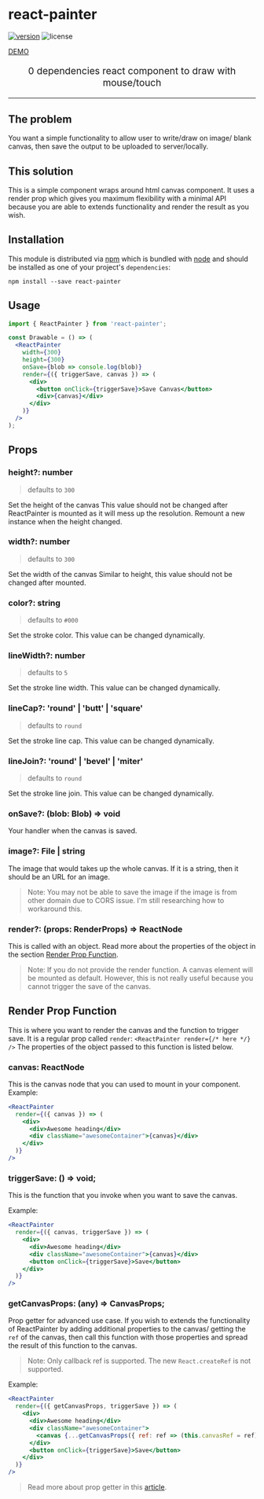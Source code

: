 # react-painter

[![version](https://img.shields.io/npm/v/react-painter.svg)](https://www.npmjs.com/package/react-painter)
![license](https://img.shields.io/npm/l/react-painter.svg)

[DEMO](https://malcolm-kee.github.io/react-painter/)

<p align="center" style="font-size:1.2rem">0 dependencies react component to draw with mouse/touch</p>

<hr />

## The problem

You want a simple functionality to allow user to write/draw on image/ blank canvas, then save the output to be uploaded to server/locally.

## This solution

This is a simple component wraps around html canvas component. It uses a render
prop which gives you maximum flexibility with a minimal API
because you are able to extends functionality and render the result as you wish.

## Installation

This module is distributed via [npm][npm] which is bundled with [node][node] and
should be installed as one of your project's `dependencies`:

```
npm install --save react-painter
```

## Usage

```jsx
import { ReactPainter } from 'react-painter';

const Drawable = () => (
  <ReactPainter
    width={300}
    height={300}
    onSave={blob => console.log(blob)}
    render={({ triggerSave, canvas }) => (
      <div>
        <button onClick={triggerSave}>Save Canvas</button>
        <div>{canvas}</div>
      </div>
    )}
  />
);
```

## Props

### height?: number

> defaults to `300`

Set the height of the canvas
This value should not be changed after ReactPainter is mounted as it will mess up the resolution. Remount a new instance when the height changed.

### width?: number

> defaults to `300`

Set the width of the canvas
Similar to height, this value should not be changed after mounted.

### color?: string

> defaults to `#000`

Set the stroke color.
This value can be changed dynamically.

### lineWidth?: number

> defaults to `5`

Set the stroke line width.
This value can be changed dynamically.

### lineCap?: 'round' | 'butt' | 'square'

> defaults to `round`

Set the stroke line cap.
This value can be changed dynamically.

### lineJoin?: 'round' | 'bevel' | 'miter'

> defaults to `round`

Set the stroke line join.
This value can be changed dynamically.

### onSave?: (blob: Blob) => void

Your handler when the canvas is saved.

### image?: File | string

The image that would takes up the whole canvas. If it is a string, then it should be an URL for an image.

> Note: You may not be able to save the image if the image is from other domain due to CORS issue. I'm still researching how to workaround this.

### render?: (props: RenderProps) => ReactNode

This is called with an object. Read more about the properties of the object in the section [Render Prop Function](#render-prop-function).

> Note: If you do not provide the render function. A canvas element will be mounted as default. However, this is not really useful because you cannot trigger the save of the canvas.

## Render Prop Function

This is where you want to render the canvas and the function to trigger save. It is a regular prop called `render`: `<ReactPainter render={/* here */} />`
The properties of the object passed to this function is listed below.

### canvas: ReactNode

This is the canvas node that you can used to mount in your component. Example:

```jsx
<ReactPainter
  render={({ canvas }) => (
    <div>
      <div>Awesome heading</div>
      <div className="awesomeContainer">{canvas}</div>
    </div>
  )}
/>
```

### triggerSave: () => void;

This is the function that you invoke when you want to save the canvas.

Example:

```jsx
<ReactPainter
  render={({ canvas, triggerSave }) => (
    <div>
      <div>Awesome heading</div>
      <div className="awesomeContainer">{canvas}</div>
      <button onClick={triggerSave}>Save</button>
    </div>
  )}
/>
```

### getCanvasProps: (any) => CanvasProps;

Prop getter for advanced use case. If you wish to extends the functionality of ReactPainter by adding additional properties to the canvas/ getting the `ref` of the canvas, then call this function with those properties and spread the result of this function to the canvas.

> Note: Only callback ref is supported. The new `React.createRef` is not supported.

Example:

```jsx
<ReactPainter
  render={({ getCanvasProps, triggerSave }) => (
    <div>
      <div>Awesome heading</div>
      <div className="awesomeContainer">
        <canvas {...getCanvasProps({ ref: ref => (this.canvasRef = ref) })} />
      </div>
      <button onClick={triggerSave}>Save</button>
    </div>
  )}
/>
```

> Read more about prop getter in this [article][prop-getter-blog].

[npm]: https://www.npmjs.com/
[node]: https://nodejs.org
[prop-getter-blog]: https://blog.kentcdodds.com/how-to-give-rendering-control-to-users-with-prop-getters-549eaef76acf
